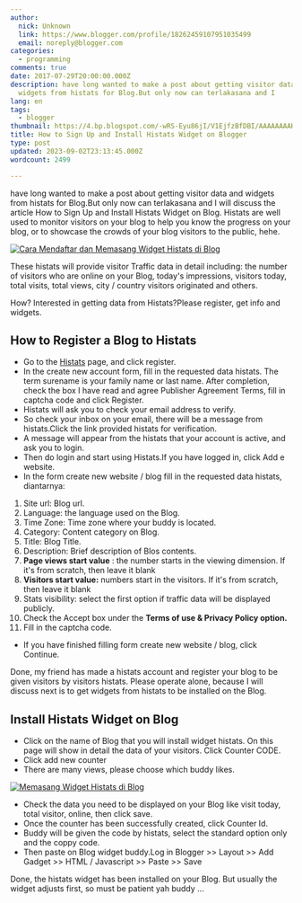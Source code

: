 ```yaml
---
author:
  nick: Unknown
  link: https://www.blogger.com/profile/18262459107951035499
  email: noreply@blogger.com
categories:
  - programming
comments: true
date: 2017-07-29T20:00:00.000Z
description: have long wanted to make a post about getting visitor data and
  widgets from histats for Blog.But only now can terlakasana and I
lang: en
tags:
  - blogger
thumbnail: https://4.bp.blogspot.com/-wRS-Eyu86jI/V1EjfzBfDBI/AAAAAAAAH3g/6KiOnExqzUE_FGzf2zLefBXrt78IWbJ1gCLcB/s320/histats.jpg
title: How to Sign Up and Install Histats Widget on Blogger
type: post
updated: 2023-09-02T23:13:45.000Z
wordcount: 2499

---
```


have long wanted to make a post about getting visitor data and widgets from histats for Blog.But only now can terlakasana and I will discuss the article How to Sign Up and Install Histats Widget on Blog. Histats are well used to monitor visitors on your blog to help you know the progress on your blog, or to showcase the crowds of your blog visitors to the public, hehe.  
  

[![Cara Mendaftar dan Memasang Widget Histats di Blog](https://4.bp.blogspot.com/-wRS-Eyu86jI/V1EjfzBfDBI/AAAAAAAAH3g/6KiOnExqzUE_FGzf2zLefBXrt78IWbJ1gCLcB/s320/histats.jpg "How to Sign Up and Install Histats Widget on Blog")](https://4.bp.blogspot.com/-wRS-Eyu86jI/V1EjfzBfDBI/AAAAAAAAH3g/6KiOnExqzUE_FGzf2zLefBXrt78IWbJ1gCLcB/s1600/histats.jpg)

  
These histats will provide visitor Traffic data in detail including: the number of visitors who are online on your Blog, today's impressions, visitors today, total visits, total views, city / country visitors originated and others.  
  
How? Interested in getting data from Histats?Please register, get info and widgets.

How to Register a Blog to Histats
---------------------------------

*   Go to the [Histats](http://translate.googleusercontent.com/translate_c?depth=1&nv=1&rurl=translate.google.com&sl=id&sp=nmt4&tl=en&u=http://www.histats.com/&usg=ALkJrhiG5drzY2wlKXeo5h2n4EGPMhNO6g) page, and click register.
*   In the create new account form, fill in the requested data histats. The term surename is your family name or last name. After completion, check the box I have read and agree Publisher Agreement Terms, fill in captcha code and click Register.
*   Histats will ask you to check your email address to verify.
*   So check your inbox on your email, there will be a message from histats.Click the link provided histats for verification.
*   A message will appear from the histats that your account is active, and ask you to login.
*   Then do login and start using Histats.If you have logged in, click Add e website.
*   In the form create new website / blog fill in the requested data histats, diantarnya:

1.  Site url: Blog url.
2.  Language: the language used on the Blog.
3.  Time Zone: Time zone where your buddy is located.
4.  Category: Content category on Blog.
5.  Title: Blog Title.
6.  Description: Brief description of Blos contents.
7.  **Page views start value** : the number starts in the viewing dimension. If it's from scratch, then leave it blank
8.  **Visitors start value:** numbers start in the visitors. If it's from scratch, then leave it blank
9.  Stats visibility: select the first option if traffic data will be displayed publicly.
10.  Check the Accept box under the **Terms of use & Privacy Policy option.**
11.  Fill in the captcha code.

*   If you have finished filling form create new website / blog, click Continue.

Done, my friend has made a histats account and register your blog to be given visitors by visitors histats. Please operate alone, because I will discuss next is to get widgets from histats to be installed on the Blog.  
  

Install Histats Widget on Blog
------------------------------

*   Click on the name of Blog that you will install widget histats. On this page will show in detail the data of your visitors. Click Counter CODE.
*   Click add new counter
*   There are many views, please choose which buddy likes.

[![Memasang Widget Histats di Blog](https://4.bp.blogspot.com/-ZYQ6VoDKI6U/UdTKzLmjFkI/AAAAAAAACtk/mzN_X7Fjmaw/s400/Untitled9.png "Install Histats Widget on Blog")](http://4.bp.blogspot.com/-ZYQ6VoDKI6U/UdTKzLmjFkI/AAAAAAAACtk/mzN_X7Fjmaw/s983/Untitled9.png)

*   Check the data you need to be displayed on your Blog like visit today, total visitor, online, then click save.
*   Once the counter has been successfully created, click Counter Id.
*   Buddy will be given the code by histats, select the standard option only and the coppy code.
*   Then paste on Blog widget buddy.Log in Blogger >> Layout >> Add Gadget >> HTML / Javascript >> Paste >> Save

Done, the histats widget has been installed on your Blog. But usually the widget adjusts first, so must be patient yah buddy ...